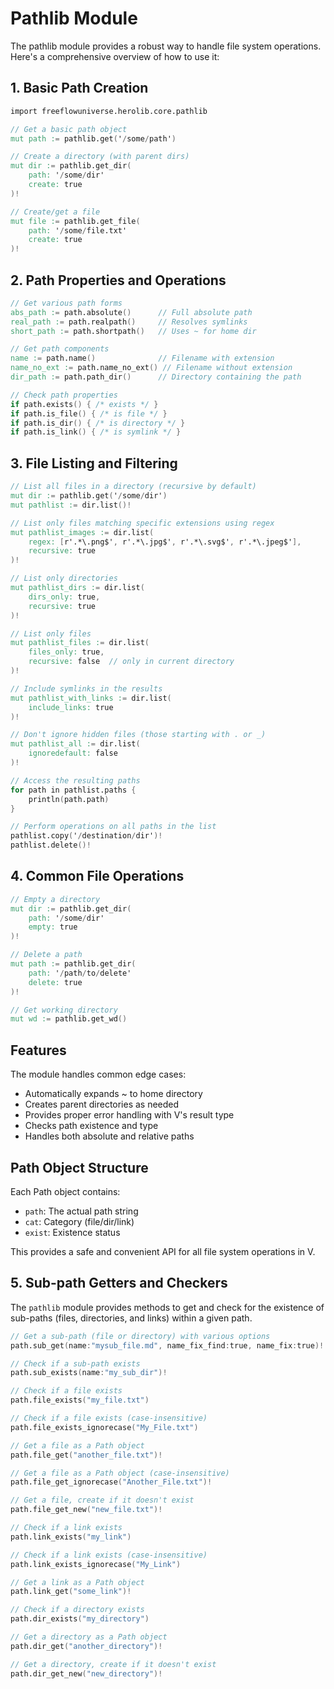 # Pathlib Module

The pathlib module provides a robust way to handle file system operations. Here's a comprehensive overview of how to use it:

## 1. Basic Path Creation

```v
import freeflowuniverse.herolib.core.pathlib

// Get a basic path object
mut path := pathlib.get('/some/path')

// Create a directory (with parent dirs)
mut dir := pathlib.get_dir(
    path: '/some/dir'
    create: true
)!

// Create/get a file
mut file := pathlib.get_file(
    path: '/some/file.txt'
    create: true
)!
```

## 2. Path Properties and Operations

```v
// Get various path forms
abs_path := path.absolute()      // Full absolute path
real_path := path.realpath()     // Resolves symlinks
short_path := path.shortpath()   // Uses ~ for home dir

// Get path components
name := path.name()              // Filename with extension
name_no_ext := path.name_no_ext() // Filename without extension
dir_path := path.path_dir()      // Directory containing the path

// Check path properties
if path.exists() { /* exists */ }
if path.is_file() { /* is file */ }
if path.is_dir() { /* is directory */ }
if path.is_link() { /* is symlink */ }
```

## 3. File Listing and Filtering

```v
// List all files in a directory (recursive by default)
mut dir := pathlib.get('/some/dir')
mut pathlist := dir.list()!

// List only files matching specific extensions using regex
mut pathlist_images := dir.list(
    regex: [r'.*\.png$', r'.*\.jpg$', r'.*\.svg$', r'.*\.jpeg$'],
    recursive: true
)!

// List only directories
mut pathlist_dirs := dir.list(
    dirs_only: true,
    recursive: true
)!

// List only files
mut pathlist_files := dir.list(
    files_only: true,
    recursive: false  // only in current directory
)!

// Include symlinks in the results
mut pathlist_with_links := dir.list(
    include_links: true
)!

// Don't ignore hidden files (those starting with . or _)
mut pathlist_all := dir.list(
    ignoredefault: false
)!

// Access the resulting paths
for path in pathlist.paths {
    println(path.path)
}

// Perform operations on all paths in the list
pathlist.copy('/destination/dir')!
pathlist.delete()!
```

## 4. Common File Operations

```v
// Empty a directory
mut dir := pathlib.get_dir(
    path: '/some/dir'
    empty: true
)!

// Delete a path
mut path := pathlib.get_dir(
    path: '/path/to/delete'
    delete: true
)!

// Get working directory
mut wd := pathlib.get_wd()
```

## Features

The module handles common edge cases:
- Automatically expands ~ to home directory
- Creates parent directories as needed
- Provides proper error handling with V's result type
- Checks path existence and type
- Handles both absolute and relative paths

## Path Object Structure

Each Path object contains:
- `path`: The actual path string
- `cat`: Category (file/dir/link)
- `exist`: Existence status

This provides a safe and convenient API for all file system operations in V.

## 5. Sub-path Getters and Checkers

The `pathlib` module provides methods to get and check for the existence of sub-paths (files, directories, and links) within a given path.

```v
// Get a sub-path (file or directory) with various options
path.sub_get(name:"mysub_file.md", name_fix_find:true, name_fix:true)!

// Check if a sub-path exists
path.sub_exists(name:"my_sub_dir")!

// Check if a file exists
path.file_exists("my_file.txt")

// Check if a file exists (case-insensitive)
path.file_exists_ignorecase("My_File.txt")

// Get a file as a Path object
path.file_get("another_file.txt")!

// Get a file as a Path object (case-insensitive)
path.file_get_ignorecase("Another_File.txt")!

// Get a file, create if it doesn't exist
path.file_get_new("new_file.txt")!

// Check if a link exists
path.link_exists("my_link")

// Check if a link exists (case-insensitive)
path.link_exists_ignorecase("My_Link")

// Get a link as a Path object
path.link_get("some_link")!

// Check if a directory exists
path.dir_exists("my_directory")

// Get a directory as a Path object
path.dir_get("another_directory")!

// Get a directory, create if it doesn't exist
path.dir_get_new("new_directory")!
```
